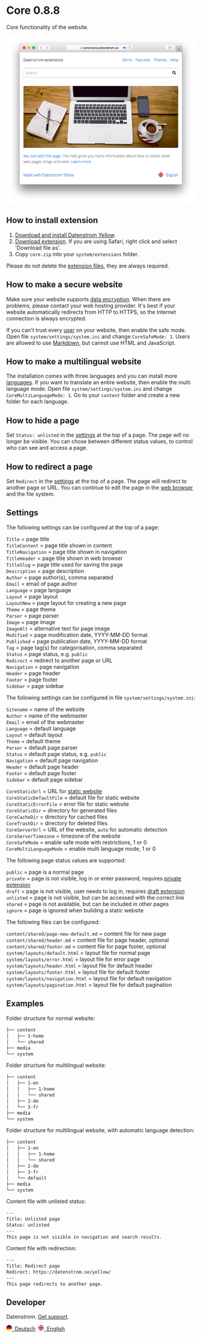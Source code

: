 Core 0.8.8
==========
Core functionality of the website.

<p align="center"><img src="core-screenshot.png?raw=true" alt="Screenshot"></p>

## How to install extension

1. [Download and install Datenstrom Yellow](https://github.com/datenstrom/yellow/).
2. [Download extension](https://github.com/datenstrom/yellow-extensions/raw/master/zip/core.zip). If you are using Safari, right click and select 'Download file as'.
3. Copy `core.zip` into your `system/extensions` folder.

Please do not delete the [extension files](extension.ini), they are always required.

## How to make a secure website

Make sure your website supports [data encryption](https://www.ssllabs.com/ssltest/). When there are problems, please contact your web hosting provider. It's best if your website automatically redirects from HTTP to HTTPS, so the Internet connection is always encrypted.

If you can't trust every [user](https://github.com/datenstrom/yellow-extensions/tree/master/features/edit) on your website, then enable the safe mode. Open file `system/settings/system.ini` and change `CoreSafeMode: 1`. Users are allowed to use [Markdown](https://github.com/datenstrom/yellow-extensions/tree/master/features/markdown), but cannot use HTML and JavaScript.

## How to make a multilingual website

The installation comes with three languages and you can install more [languages](https://github.com/datenstrom/yellow-extensions/tree/master/languages). If you want to translate an entire website, then enable the multi language mode. Open file `system/settings/system.ini` and change `CoreMultiLanguageMode: 1`. Go to your `content` folder and create a new folder for each language.

## How to hide a page

Set `Status: unlisted` in the [settings](#settings) at the top of a page. The page will no longer be visible. You can chose between different status values, to control who can see and access a page.

## How to redirect a page

Set `Redirect` in the [settings](#settings) at the top of a page. The page will redirect to another page or URL. You can continue to edit the page in the [web browser](https://github.com/datenstrom/yellow-extensions/tree/master/features/edit) and the file system.

## Settings

The following settings can be configured at the top of a page:

`Title` = page title  
`TitleContent` = page title shown in content  
`TitleNavigation` = page title shown in navigation  
`TitleHeader` = page title shown in web browser  
`TitleSlug` = page title used for saving the page  
`Description` = page description  
`Author` = page author(s), comma separated  
`Email` = email of page author  
`Language` = page language  
`Layout` = page layout  
`LayoutNew` = page layout for creating a new page  
`Theme` = page theme  
`Parser` = page parser  
`Image` = page image  
`ImageAlt` = alternative text for page image  
`Modified` = page modification date, YYYY-MM-DD format  
`Published` = page publication date, YYYY-MM-DD format  
`Tag` = page tag(s) for categorisation, comma separated  
`Status` = page status, e.g. `public`  
`Redirect` = redirect to another page or URL  
`Navigation` = page navigation  
`Header` = page header  
`Footer` = page footer  
`Sidebar` = page sidebar  

The following settings can be configured in file `system/settings/system.ini`:

`Sitename` = name of the website  
`Author` = name of the webmaster  
`Email` = email of the webmaster  
`Language` = default language  
`Layout` = default layout  
`Theme` = default theme  
`Parser` = default page parser  
`Status` = default page status, e.g. `public`  
`Navigation` = default page navigation  
`Header` = default page header  
`Footer` = default page footer  
`Sidebar` = default page sidebar  

`CoreStaticUrl` = URL for [static website](https://github.com/datenstrom/yellow-extensions/tree/master/features/command)  
`CoreStaticDefaultFile` =  default file for static website  
`CoreStaticErrorFile` = error file for static website  
`CoreStaticDir` = directory for generated files  
`CoreCacheDir` = directory for cached files  
`CoreTrashDir` = directory for deleted files  
`CoreServerUrl` = URL of the website, `auto` for automatic detection    
`CoreServerTimezone` = timezone of the website  
`CoreSafeMode` = enable safe mode with restrictions, 1 or 0  
`CoreMultiLanguageMode` = enable multi language mode, 1 or 0  

The following page status values are supported:

`public` = page is a normal page  
`private` = page is not visible, log in or enter password, requires [private extension](https://github.com/schulle4u/yellow-extensions-schulle4u/tree/master/private)  
`draft` = page is not visible, user needs to log in, requires [draft extension](https://github.com/datenstrom/yellow-extensions/tree/master/features/draft)  
`unlisted` = page is not visible, but can be accessed with the correct link  
`shared` = page is not available, but can be included in other pages  
`ignore` = page is ignored when building a static website  

The following files can be configured:

`content/shared/page-new-default.md` = content file for new page  
`content/shared/header.md` = content file for page header, optional  
`content/shared/footer.md` = content file for page footer, optional  
`system/layouts/default.html` = layout file for normal page  
`system/layouts/error.html` = layout file for error page  
`system/layouts/header.html` = layout file for default header  
`system/layouts/footer.html` = layout file for default footer  
`system/layouts/navigation.html` = layout file for default navigation  
`system/layouts/pagination.html` = layout file for default pagination  

## Examples

Folder structure for normal website:

~~~
├── content
│   ├── 1-home 
│   └── shared    
├── media             
└── system  
~~~

Folder structure for multilingual website:

~~~
├── content
│   ├── 1-en 
│   │   ├── 1-home 
│   │   └── shared    
│   ├── 2-de          
│   └── 3-fr   
├── media             
└── system  
~~~

Folder structure for multilingual website, with automatic language detection:

~~~
├── content
│   ├── 1-en 
│   │   ├── 1-home 
│   │   └── shared    
│   ├── 2-de          
│   ├── 3-fr   
│   └── default   
├── media             
└── system  
~~~

Content file with unlisted status:

    ---
    Title: Unlisted page
    Status: unlisted
    ---
    This page is not visible in navigation and search results.

Content file with redirection:

    ---
    Title: Redirect page
    Redirect: https://datenstrom.se/yellow/
    ---
    This page redirects to another page.

## Developer

Datenstrom. [Get support](https://extensions.datenstrom.se/help/).

<p>
<a href="README-de.md"><img src="https://raw.githubusercontent.com/datenstrom/yellow-extensions/master/features/help/language-de.png" width="15" height="15" alt="Deutsch">&nbsp; Deutsch</a>&nbsp;
<a href="README.md"><img src="https://raw.githubusercontent.com/datenstrom/yellow-extensions/master/features/help/language-en.png" width="15" height="15" alt="English">&nbsp; English</a>&nbsp;
</p>

